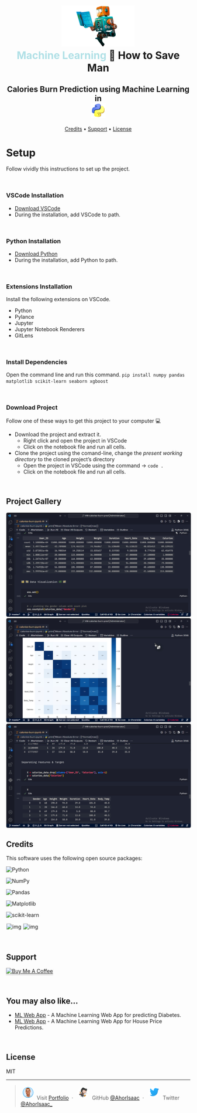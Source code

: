 <h1 align="center">
  <br>
  <a href="http://www.amitmerchant.com/electron-markdownify"><img src="./images/icon.png" alt="how-to-save-man" width="200"></a>
  <br>
  <span style="color: powderblue;">Machine Learning</span> 🔀 How to Save Man
  <br>
</h1>


<h2 align="center"> Calories Burn Prediction using Machine Learning in 
    <br />
    <img src="./images/python-logo.png" alt="python" width="40" height="40" />
</h2>

<p align="center">
  <a href="#credits">Credits</a> •
  <a href="#support">Support</a> •
  <a href="#license">License</a>
</p>

# Setup

Follow vividly this instructions to set up  the project.

<br />

### VSCode Installation

- [Download VSCode](https://code.visualstudio.com/download)
- During the installation, add VSCode to path.

<br />

### Python Installation

- [Download Python](https://www.python.org/downloads/)
- During the installation, add Python to path.

<br />

### Extensions Installation

Install the following extensions on VSCode.

- Python
- Pylance
- Jupyter
- Jupyter Notebook Renderers
- GitLens

<br />

### Install Dependencies

Open the command line and run this command.
`pip install numpy pandas matplotlib scikit-learn seaborn xgboost`

<br />

### Download Project

Follow one of these ways to get this project to your computer 💻

- Download the project and extract it.
    - Right click and open the project in VSCode
    - Click on the notebook file and run all cells.
- Clone the project using the comand-line, change the _present working directory_ to the cloned project’s directory
    - Open  the project in  VSCode using the command → `code .`
    - Click on the notebook file and run all cells.


<br />

## Project Gallery

<img src="./images/img-3.jpg" alt="project img" style="border-radius: 4px; box-shadow: 0 0 2px 4px rgba(255, 255, 255, 0.1); border: 1px solid rgba(0, 0, 0, 0.5);" />

<br />

<img src="./images/img-2.jpg" alt="project img" style="border-radius: 4px; box-shadow: 0 0 2px 4px rgba(255, 255, 255, 0.1); border: 1px solid rgba(0, 0, 0, 0.5);" />

<br />

<img src="./images/img-1.jpg" alt="project img" style="border-radius: 4px; box-shadow: 0 0 2px 4px rgba(255, 255, 255, 0.1); border: 1px solid rgba(0, 0, 0, 0.5);" />

<br />


## Credits

This software uses the following open source packages:

<p>

![Python](https://img.shields.io/badge/python-3670A0?style=for-the-badge&logo=python&logoColor=ffdd54)

![NumPy](https://img.shields.io/badge/numpy-%23013243.svg?style=for-the-badge&logo=numpy&logoColor=white)

![Pandas](https://img.shields.io/badge/pandas-%23150458.svg?style=for-the-badge&logo=pandas&logoColor=white)

![Matplotlib](https://img.shields.io/badge/Matplotlib-%23ffffff.svg?style=for-the-badge&logo=Matplotlib&logoColor=black)

![scikit-learn](https://img.shields.io/badge/scikit--learn-%23F7931E.svg?style=for-the-badge&logo=scikit-learn&logoColor=white)

<img src="https://rb.gy/apk32" width="90" height="30" alt="img" style="border: 1px solid white; background-color: white;"  />

<img src="https://rb.gy/381we" width="90" height="30" alt="img" style="border: 1px solid white; background-color: white;"  />


</p>

<br />

## Support

<a href="https://www.buymeacoffee.com/ahorisaac" target="_blank"><img src="https://www.buymeacoffee.com/assets/img/custom_images/purple_img.png" alt="Buy Me A Coffee" style="height: 41px !important;width: 174px !important;box-shadow: 0px 3px 2px 0px rgba(190, 190, 190, 0.5) !important;-webkit-box-shadow: 0px 3px 2px 0px rgba(190, 190, 190, 0.5) !important;" ></a>

<br />



## You may also like...

- [ML Web App](https://github.com/AhorIsaac/ml-diabetes-pred) - A Machine Learning Web App for predicting Diabetes.
- [ML Web App](https://github.com/AhorIsaac/ml-house-price-pred) - A Machine Learning Web App for House Price Predictions. 


<br />

## License

MIT

---

> <img src="./images/hrc.png" alt="icon" width="30" height="30" style="border-radius: 15px; border: 1px solid white; margin: 4px;" /> Visit [Portfolio](https://his-royal-codeness.netlify.app) &nbsp;&middot;&nbsp;
> <img src="./images/github.png" alt="icon" width="30" height="30" style="border-radius: 15px; border: 1px solid white; margin: 4px;" /> GitHub [@AhorIsaac](https://github.com/AhorIsaac) &nbsp;&middot;&nbsp;
> <img src="./images/twitter.png" alt="icon" width="30" height="30" style="border-radius: 15px; border: 1px solid white; margin: 4px;" /> Twitter [@AhorIsaac_](https://twitter.com/AhorIsaac_)
